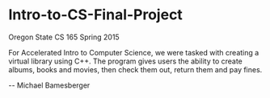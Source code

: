 # Intro-to-CS-Final-Project
Oregon State CS 165 Spring 2015

For Accelerated Intro to Computer Science, we were tasked with creating
a virtual library using C++. The program gives users the ability to
create albums, books and movies, then check them out, return them and
pay fines.

-- Michael Bamesberger
